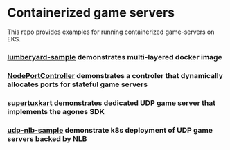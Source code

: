 # Containerized game servers
This repo provides examples for running containerized game-servers on EKS.

### [lumberyard-sample](./lumberyard-sample) demonstrates multi-layered docker image 
### [NodePortController](./NodePortController) demonstrates a controler that dynamically allocates ports for stateful game servers
### [supertuxkart](./supertuxkart) demonstrates dedicated UDP game server that implements the agones SDK
### [udp-nlb-sample](./udp-nlb-sample) demonstrate k8s deployment of UDP game servers backed by NLB  
